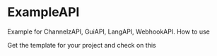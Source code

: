 # ExampleAPI
Example for ChannelzAPI, GuiAPI, LangAPI, WebhookAPI. How to use

Get the template for your project and check on this
